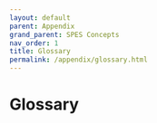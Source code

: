 ```yaml
---
layout: default
parent: Appendix
grand_parent: SPES Concepts
nav_order: 1
title: Glossary
permalink: /appendix/glossary.html
---
```

# Glossary
